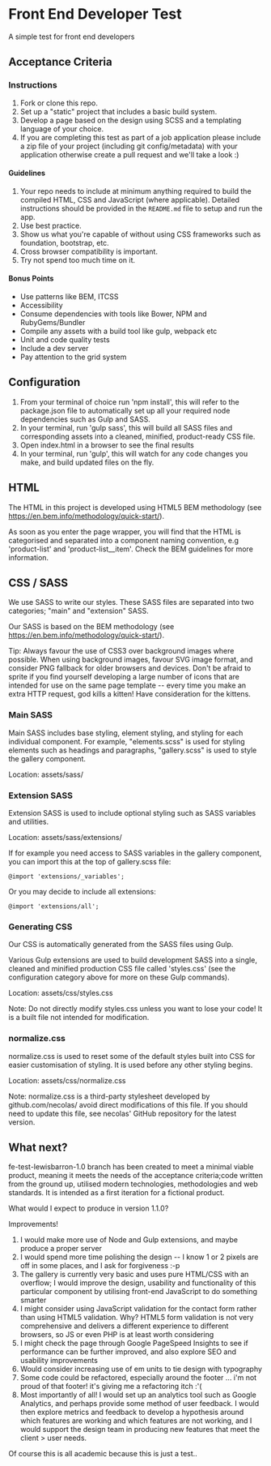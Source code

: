 # Front End Developer Test

A simple test for front end developers
## Acceptance Criteria
### Instructions

1. Fork or clone this repo.
2. Set up a "static" project that includes a basic build system.
3. Develop a page based on the design using SCSS and a templating language of your choice.
4. If you are completing this test as part of a job application please include a zip file of your project (including git config/metadata) with your application otherwise create a pull request and we'll take a look :)

#### Guidelines

1. Your repo needs to include at minimum anything required to build the compiled HTML, CSS and JavaScript (where applicable).
   Detailed instructions should be provided in the `README.md` file to setup and run the app.
2. Use best practice.
3. Show us what you're capable of without using CSS frameworks such as foundation, bootstrap, etc.
4. Cross browser compatibility is important.
5. Try not spend too much time on it.

#### Bonus Points

* Use patterns like BEM, ITCSS
* Accessibility
* Consume dependencies with tools like Bower, NPM and RubyGems/Bundler
* Compile any assets with a build tool like gulp, webpack etc
* Unit and code quality tests
* Include a dev server
* Pay attention to the grid system

## Configuration

1. From your terminal of choice run 'npm install', this will refer to the package.json file to automatically set up all your required node dependencies such as Gulp and SASS.
2. In your terminal, run 'gulp sass', this will build all SASS files and corresponding assets into a cleaned, minified, product-ready CSS file.
3. Open index.html in a browser to see the final results
4. In your terminal, run 'gulp', this will watch for any code changes you make, and build updated files on the fly.

## HTML

The HTML in this project is developed using HTML5 BEM methodology (see <https://en.bem.info/methodology/quick-start/>).

As soon as you enter the page wrapper, you will find that the HTML is categorised and separated into a component naming convention, e.g 'product-list' and 'product-list__item'. Check the BEM guidelines for more information.

## CSS / SASS

We use SASS to write our styles. These SASS files are separated into two categories; "main" and "extension" SASS.

Our SASS is based on the BEM methodology (see <https://en.bem.info/methodology/quick-start/>).

Tip: Always favour the use of CSS3 over background images where possible. When using background images, favour SVG image format, and consider PNG fallback for older browsers and devices. Don't be afraid to sprite if you find yourself developing a large number of icons that are intended for use on the same page template -- every time you make an extra HTTP request, god kills a kitten! Have consideration for the kittens.

### Main SASS

Main SASS includes base styling, element styling, and styling for each individual component. For example, "elements.scss" is used for styling elements such as headings and paragraphs, "gallery.scss" is used to style the gallery component.

Location: assets/sass/

### Extension SASS

Extension SASS is used to include optional styling such as SASS variables and utilities.

Location: assets/sass/extensions/

If for example you need access to SASS variables in the gallery component, you can import this at the top of gallery.scss file:

``` @import 'extensions/_variables'; ```

Or you may decide to include all extensions:

``` @import 'extensions/all'; ```

### Generating CSS

Our CSS is automatically generated from the SASS files using Gulp.

Various Gulp extensions are used to build development SASS into a single, cleaned and minified production CSS file called 'styles.css' (see the configuration category above for more on these Gulp commands).

Location: assets/css/styles.css

Note: Do not directly modify styles.css unless you want to lose your code! It is a built file not intended for modification.

### normalize.css

normalize.css is used to reset some of the default styles built into CSS for easier customisation of styling. It is used before any other styling begins.

Location: assets/css/normalize.css

Note: normalize.css is a third-party stylesheet developed by github.com/necolas/ avoid direct modifications of this file. If you should need to update this file, see necolas' GitHub repository for the latest version.

## What next?

fe-test-lewisbarron-1.0 branch has been created to meet a minimal viable product, meaning it meets the needs of the acceptance criteria;code written from the ground up, utilised modern technologies, methodologies and web standards. It is intended as a first iteration for a fictional product.

What would I expect to produce in version 1.1.0?

Improvements!

1. I would make more use of Node and Gulp extensions, and maybe produce a proper server
2. I would spend more time polishing the design -- I know 1 or 2 pixels are off in some places, and I ask for forgiveness :-p
3. The gallery is currently very basic and uses pure HTML/CSS with an overflow; I would improve the design, usability and functionality of this particular component by utilising front-end JavaScript to do something smarter
4. I might consider using JavaScript validation for the contact form rather than using HTML5 validation. Why? HTML5 form validation is not very comprehensive and delivers a different experience to different browsers, so JS or even PHP is at least worth considering
5. I might check the page through Google PageSpeed Insights to see if performance can be further improved, and also explore SEO and usability improvements
6. Would consider increasing use of em units to tie design with typography
7. Some code could be refactored, especially around the footer ... i'm not proud of that footer! it's giving me a refactoring itch :'(
7. Most importantly of all! I would set up an analytics tool such as Google Analytics, and perhaps provide some method of user feedback. I would then explore metrics and feedback to develop a hypothesis around which features are working and which features are not working, and I would support the design team in producing new features that meet the client > user needs.

Of course this is all academic because this is just a test..

